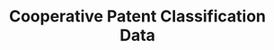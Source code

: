 ---
layout: default
bigquery: https://console.cloud.google.com/bigquery?p=patents-public-data&d=cpc&page=dataset
citation: '“Cooperative Patent Classification” by the EPO and USPTO, for public use. '
contributors: EPO, USPTO
cost: None
description: Cooperative Patent Classification Data contains the scheme and definitions
  of the Cooperative Patent Classification system for classifying patent documents.
  The CPC is the result of a partnership between the EPO and the USPTO in their joint
  effort to develop a common, internationally compatible classification system for
  technical documents, in particular patent publications, which will be used by both
  offices in the patent granting process
documentation: https://www.cooperativepatentclassification.org/cpcSchemeAndDefinitions
last_edit: 04/05/2022, 14:07:47
location: https://www.cooperativepatentclassification.org/index
maintained_by: USPTO, EPO
schema_fields:
- childGroups
- title_part
- glossary
- definition
- children
- limitingReferences
- titlePart
- child_groups
- not_allocatable
- applicationReferences
- breakdown_code
- additional_only
- date_revised
- residual_references
- title_full
- sizeCache
- symbol
- breakdownCode
- dateRevised
- status
- ipcConcordant
- application_references
- residualReferences
- notAllocatable
- ipc_concordant
- informative_references
- level
- parents
- synonyms
- titleFull
- limiting_references
- informativeReferences
shortname: cooperative_patent_classification
tags:
- patents
- science
title: Cooperative Patent Classification Data
uuid: 984374a7-16e9-4b35-9445-458daceb01bf
---